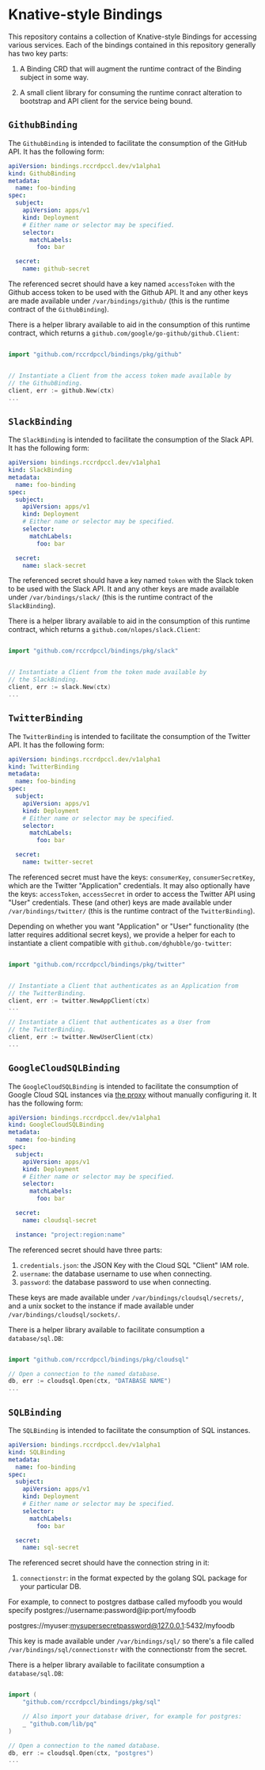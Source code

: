 # Knative-style Bindings

This repository contains a collection of Knative-style Bindings for accessing
various services.  Each of the bindings contained in this repository generally
has two key parts:

1. A Binding CRD that will augment the runtime contract of the Binding subject
   in some way.

2. A small client library for consuming the runtime conract alteration to
   bootstrap and API client for the service being bound.


## `GithubBinding`

The `GithubBinding` is intended to facilitate the consumption of the GitHub API.
It has the following form:

```yaml
apiVersion: bindings.rccrdpccl.dev/v1alpha1
kind: GithubBinding
metadata:
  name: foo-binding
spec:
  subject:
    apiVersion: apps/v1
    kind: Deployment
    # Either name or selector may be specified.
    selector:
      matchLabels:
        foo: bar

  secret:
    name: github-secret
```

The referenced secret should have a key named `accessToken` with the Github
access token to be used with the Github API.  It and any other keys are made
available under `/var/bindings/github/` (this is the runtime contract of the
`GithubBinding`).

There is a helper library available to aid in the consumption of this runtime
contract, which returns a `github.com/google/go-github/github.Client`:

```go

import "github.com/rccrdpccl/bindings/pkg/github"


// Instantiate a Client from the access token made available by
// the GithubBinding.
client, err := github.New(ctx)
...

```


## `SlackBinding`

The `SlackBinding` is intended to facilitate the consumption of the Slack API.
It has the following form:

```yaml
apiVersion: bindings.rccrdpccl.dev/v1alpha1
kind: SlackBinding
metadata:
  name: foo-binding
spec:
  subject:
    apiVersion: apps/v1
    kind: Deployment
    # Either name or selector may be specified.
    selector:
      matchLabels:
        foo: bar

  secret:
    name: slack-secret
```

The referenced secret should have a key named `token` with the Slack
token to be used with the Slack API.  It and any other keys are made
available under `/var/bindings/slack/` (this is the runtime contract of the
`SlackBinding`).

There is a helper library available to aid in the consumption of this runtime
contract, which returns a `github.com/nlopes/slack.Client`:

```go

import "github.com/rccrdpccl/bindings/pkg/slack"


// Instantiate a Client from the token made available by
// the SlackBinding.
client, err := slack.New(ctx)
...

```


## `TwitterBinding`

The `TwitterBinding` is intended to facilitate the consumption of the Twitter API.
It has the following form:

```yaml
apiVersion: bindings.rccrdpccl.dev/v1alpha1
kind: TwitterBinding
metadata:
  name: foo-binding
spec:
  subject:
    apiVersion: apps/v1
    kind: Deployment
    # Either name or selector may be specified.
    selector:
      matchLabels:
        foo: bar

  secret:
    name: twitter-secret
```

The referenced secret must have the keys: `consumerKey`, `consumerSecretKey`,
which are the Twitter "Application" credentials.  It may also optionally
have the keys: `accessToken`, `accessSecret` in order to access the Twitter
API using "User" credentials.  These (and other) keys are made available
under `/var/bindings/twitter/` (this is the runtime contract of the
`TwitterBinding`).

Depending on whether you want "Application" or "User" functionality (the latter
requires additional secret keys), we provide a helper for each to instantiate
a client compatible with `github.com/dghubble/go-twitter`:

```go

import "github.com/rccrdpccl/bindings/pkg/twitter"


// Instantiate a Client that authenticates as an Application from
// the TwitterBinding.
client, err := twitter.NewAppClient(ctx)
...

// Instantiate a Client that authenticates as a User from
// the TwitterBinding.
client, err := twitter.NewUserClient(ctx)
...

```

## `GoogleCloudSQLBinding`

The `GoogleCloudSQLBinding` is intended to facilitate the consumption of Google
Cloud SQL instances via
[the proxy](https://github.com/GoogleCloudPlatform/cloudsql-proxy) without
manually configuring it.  It has the following form:

```yaml
apiVersion: bindings.rccrdpccl.dev/v1alpha1
kind: GoogleCloudSQLBinding
metadata:
  name: foo-binding
spec:
  subject:
    apiVersion: apps/v1
    kind: Deployment
    # Either name or selector may be specified.
    selector:
      matchLabels:
        foo: bar

  secret:
    name: cloudsql-secret

  instance: "project:region:name"
```

The referenced secret should have three parts:
1. `credentials.json`: the JSON Key with the Cloud SQL "Client" IAM role.
2. `username`: the database username to use when connecting.
3. `password`: the database password to use when connecting.

These keys are made available under `/var/bindings/cloudsql/secrets/`, and a unix
socket to the instance if made available under `/var/bindings/cloudsql/sockets/`.

There is a helper library available to facilitate consumption a `database/sql.DB`:

```go

import "github.com/rccrdpccl/bindings/pkg/cloudsql"

// Open a connection to the named database.
db, err := cloudsql.Open(ctx, "DATABASE NAME")
...

```

## `SQLBinding`

The `SQLBinding` is intended to facilitate the consumption of SQL instances.

```yaml
apiVersion: bindings.rccrdpccl.dev/v1alpha1
kind: SQLBinding
metadata:
  name: foo-binding
spec:
  subject:
    apiVersion: apps/v1
    kind: Deployment
    # Either name or selector may be specified.
    selector:
      matchLabels:
        foo: bar

  secret:
    name: sql-secret
```

The referenced secret should have the connection string in it:
1. `connectionstr`: in the format expected by the golang SQL package for your
particular DB.

For example, to connect to postgres datbase called myfoodb you would specify
postgres://username:password@ip:port/myfoodb

postgres://myuser:mysupersecretpassword@127.0.0.1:5432/myfoodb

This key is made available under `/var/bindings/sql/` so there's a file called
`/var/bindings/sql/connectionstr` with the connectionstr from the secret.

There is a helper library available to facilitate consumption a `database/sql.DB`:

```go

import (
	"github.com/rccrdpccl/bindings/pkg/sql"

	// Also import your database driver, for example for postgres:
	_ "github.com/lib/pq"
)

// Open a connection to the named database.
db, err := cloudsql.Open(ctx, "postgres")
...

```
